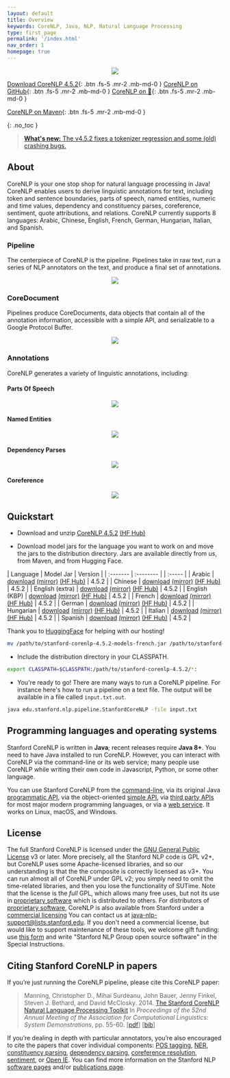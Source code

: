 ```yaml
---
layout: default
title: Overview
keywords: CoreNLP, Java, NLP, Natural Language Processing
type: first_page
permalink: '/index.html'
nav_order: 1
homepage: true
---
```



<p align="center">
   <img src="assets/images/corenlp-title.png">
</p>

[<i class="fab fa-java"></i> Download CoreNLP 4.5.2](https://nlp.stanford.edu/software/stanford-corenlp-4.5.2.zip){: .btn .fs-5 .mr-2 .mb-md-0 }
[<i class="fab fa-github"></i> CoreNLP on GitHub](https://github.com/stanfordnlp/CoreNLP){: .btn .fs-5 .mr-2 .mb-md-0 }
[CoreNLP on 🤗](https://huggingface.co/stanfordnlp/CoreNLP/tree/main){: .btn .fs-5 .mr-2 .mb-md-0 }

[<i class="fab fa-sonatype"></i> CoreNLP on Maven](https://search.maven.org/artifact/edu.stanford.nlp/stanford-corenlp/4.4.0/jar){: .btn .fs-5 .mr-2 .mb-md-0 }

{: .no_toc }

> [**What's new:** The v4.5.2 fixes a tokenizer regression and some (old) crashing bugs.](https://stanfordnlp.github.io/CoreNLP/history.html)

## About

CoreNLP is your one stop shop for natural language processing in Java! CoreNLP enables users to derive linguistic annotations for text, including token
and sentence boundaries, parts of speech, named entities, numeric and time values, dependency and constituency parses, coreference, sentiment, 
quote attributions, and relations. CoreNLP currently supports 8 languages: Arabic, Chinese, English, French, German, Hungarian, Italian, and Spanish.

### Pipeline

The centerpiece of CoreNLP is the pipeline. Pipelines take in raw text, run a series of NLP annotators on the text, and produce a final
set of annotations.

<p align="center">
   <img src="assets/images/pipeline.png">
</p>

### CoreDocument

Pipelines produce CoreDocuments, data objects that contain all of the annotation information, accessible with a simple API, and serializable
to a Google Protocol Buffer.

<p align="center">
  <img src="assets/images/text-to-annotation.png">
</p> 

### Annotations

CoreNLP generates a variety of linguistic annotations, including:

#### Parts Of Speech

<p align="center">
  <img src="assets/images/pos.png">
</p> 

#### Named Entities

<p align="center">
  <img src="assets/images/ner.png">
</p> 

#### Dependency Parses

<p align="center">
  <img src="assets/images/depparse.png">
</p> 

#### Coreference

<p align="center">
  <img src="assets/images/coref.png">
</p> 

## Quickstart

* Download and unzip [CoreNLP 4.5.2](https://nlp.stanford.edu/software/stanford-corenlp-4.5.2.zip) [(HF Hub)](https://huggingface.co/stanfordnlp/CoreNLP/tree/main)

* Download model jars for the language you want to work on and move the jars to the distribution directory. Jars are available directly from us, from Maven, and from Hugging Face.

| Language | Model Jar | Version |
| :------- | :-------- | | :----- |
| Arabic | [download](https://search.maven.org/remotecontent?filepath=edu/stanford/nlp/stanford-corenlp/4.4.0/stanford-corenlp-4.4.0-models-arabic.jar) [(mirror)](https://nlp.stanford.edu/software/stanford-corenlp-4.5.2-models-arabic.jar) [(HF Hub)](https://huggingface.co/stanfordnlp/corenlp-arabic/tree/v4.5.2) | 4.5.2 |
| Chinese | [download](https://search.maven.org/remotecontent?filepath=edu/stanford/nlp/stanford-corenlp/4.4.0/stanford-corenlp-4.4.0-models-chinese.jar) [(mirror)](https://nlp.stanford.edu/software/stanford-corenlp-4.5.2-models-chinese.jar) [(HF Hub)](https://huggingface.co/stanfordnlp/corenlp-chinese/tree/v4.5.2) | 4.5.2 |
| English (extra) | [download](https://search.maven.org/remotecontent?filepath=edu/stanford/nlp/stanford-corenlp/4.4.0/stanford-corenlp-4.4.0-models-english.jar) [(mirror)](https://nlp.stanford.edu/software/stanford-corenlp-4.5.2-models-english.jar) [(HF Hub)](https://huggingface.co/stanfordnlp/corenlp-english-extra/tree/v4.5.2) | 4.5.2 |
| English (KBP) | [download](https://search.maven.org/remotecontent?filepath=edu/stanford/nlp/stanford-corenlp/4.4.0/stanford-corenlp-4.4.0-models-english-kbp.jar) [(mirror)](https://nlp.stanford.edu/software/stanford-corenlp-4.5.2-models-english-kbp.jar) [(HF Hub)](https://huggingface.co/stanfordnlp/corenlp-english-kbp/tree/v4.5.2) | 4.5.2 |
| French | [download](https://search.maven.org/remotecontent?filepath=edu/stanford/nlp/stanford-corenlp/4.4.0/stanford-corenlp-4.4.0-models-french.jar) [(mirror)](https://nlp.stanford.edu/software/stanford-corenlp-4.5.2-models-french.jar) [(HF Hub)](https://huggingface.co/stanfordnlp/corenlp-french/tree/v4.5.2) | 4.5.2 |
| German | [download](https://search.maven.org/remotecontent?filepath=edu/stanford/nlp/stanford-corenlp/4.4.0/stanford-corenlp-4.4.0-models-german.jar) [(mirror)](https://nlp.stanford.edu/software/stanford-corenlp-4.5.2-models-german.jar) [(HF Hub)](https://huggingface.co/stanfordnlp/corenlp-german/tree/v4.5.2) | 4.5.2 |
| Hungarian | [download](https://search.maven.org/remotecontent?filepath=edu/stanford/nlp/stanford-corenlp/4.4.0/stanford-corenlp-4.4.0-models-hungarian.jar) [(mirror)](https://nlp.stanford.edu/software/stanford-corenlp-4.5.2-models-hungarian.jar) [(HF Hub)](https://huggingface.co/stanfordnlp/corenlp-hungarian/tree/v4.5.2) | 4.5.2 |
| Italian | [download](https://search.maven.org/remotecontent?filepath=edu/stanford/nlp/stanford-corenlp/4.4.0/stanford-corenlp-4.4.0-models-italian.jar) [(mirror)](https://nlp.stanford.edu/software/stanford-corenlp-4.5.2-models-italian.jar) [(HF Hub)](https://huggingface.co/stanfordnlp/corenlp-italian/tree/v4.5.2) | 4.5.2 |
| Spanish | [download](https://search.maven.org/remotecontent?filepath=edu/stanford/nlp/stanford-corenlp/4.4.0/stanford-corenlp-4.4.0-models-spanish.jar) [(mirror)](https://nlp.stanford.edu/software/stanford-corenlp-4.5.2-models-spanish.jar) [(HF Hub)](https://huggingface.co/stanfordnlp/corenlp-spanish/tree/v4.5.2) | 4.5.2 |

Thank you to [HuggingFace](https://huggingface.co/) for helping with our hosting!

```bash
mv /path/to/stanford-corenlp-4.5.2-models-french.jar /path/to/stanford-corenlp-4.5.2
```

* Include the distribution directory in your CLASSPATH.

```bash
export CLASSPATH=$CLASSPATH:/path/to/stanford-corenlp-4.5.2/*:
```

* You're ready to go! There are many ways to run a CoreNLP pipeline. For instance here's how to run a pipeline on a text file.
The output will be available in a file called `input.txt.out`.

```bash
java edu.stanford.nlp.pipeline.StanfordCoreNLP -file input.txt
```
## Programming languages and operating systems

Stanford CoreNLP is written in **Java**; recent releases  require
**Java 8+**. You need to have Java installed to run
CoreNLP. However, you can interact with CoreNLP via the command-line
or its web service;
many people use CoreNLP while writing their own code in Javascript,
Python, or some other language.

You can use Stanford CoreNLP from the [command-line](cmdline.html),
via its original Java
[programmatic API](api.html), via the object-oriented [simple API](https://stanfordnlp.github.io/CoreNLP/simple.html),
via [third party APIs](other-languages.html) for most major modern
programming languages, or via a [web service](corenlp-server.html).
It works on Linux, macOS, and Windows.

## License

The full Stanford CoreNLP is licensed under the [GNU General Public License](http://www.gnu.org/licenses/gpl.html)
v3 or later. More precisely, all the Stanford NLP
code is GPL v2+, but CoreNLP uses some Apache-licensed libraries,
and so our understanding is that the the composite is correctly
licensed as v3+. You can run almost all of CoreNLP under GPL v2; you
simply need to omit the time-related libraries, and then you lose the
functionality of SUTime.
Note that the license is the <i>full</i> GPL,
which allows many free uses, but not its use in 
[proprietary software](http://www.gnu.org/licenses/gpl-faq.html#GPLInProprietarySystem) 
which is distributed to others.
For distributors of
[proprietary software](http://www.gnu.org/licenses/gpl-faq.html#GPLInProprietarySystem),
CoreNLP is also available from Stanford under a
[commercial licensing](http://techfinder.stanford.edu/technology_detail.php?ID=29724)
You can contact us at
[java-nlp-support@lists.stanford.edu](mailto:java-nlp-support@lists.stanford.edu).
If you don't need a commercial license, but would like to support
maintenance of these tools, we welcome gift funding:
use [this form](http://giving.stanford.edu/goto/writeingift)
and write "Stanford NLP Group open source software" in the Special Instructions.


## Citing Stanford CoreNLP in papers

If you&rsquo;re just running the CoreNLP pipeline, please cite this CoreNLP paper:

> Manning, Christopher D., Mihai Surdeanu, John Bauer, Jenny Finkel, Steven J. Bethard, and David McClosky. 2014. [The Stanford CoreNLP Natural Language Processing Toolkit](http://nlp.stanford.edu/pubs/StanfordCoreNlp2014.pdf) In *Proceedings of the 52nd Annual Meeting of the Association for Computational Linguistics: System Demonstrations*, pp. 55-60. \[[pdf](http://nlp.stanford.edu/pubs/StanfordCoreNlp2014.pdf)\] \[[bib](http://nlp.stanford.edu/pubs/StanfordCoreNlp2014.bib)\]

If you&rsquo;re dealing in depth with particular annotators,
you&rsquo;re also encouraged to cite the papers that cover individual
components:
[POS tagging](http://nlp.stanford.edu/software/tagger.html),
[NER](http://nlp.stanford.edu/software/CRF-NER.html),
[constituency parsing](http://nlp.stanford.edu/software/lex-parser.html),
[dependency parsing](http://nlp.stanford.edu/software/nndep.html),
[coreference resolution](http://nlp.stanford.edu/software/dcoref.html),
[sentiment](http://nlp.stanford.edu/sentiment/), or [Open IE](http://nlp.stanford.edu/software/openie.html).
You can find more information on the Stanford NLP
[software pages](http://nlp.stanford.edu/software/) and/or
[publications page](http://nlp.stanford.edu/pubs/).
